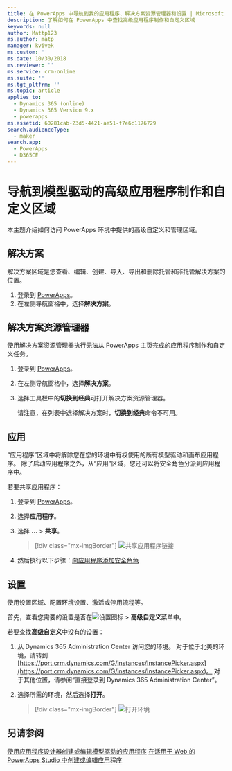 ```yaml
---
title: 在 PowerApps 中导航到我的应用程序、解决方案资源管理器和设置 | Microsoft Docs
description: 了解如何在 PowerApps 中查找高级应用程序制作和自定义区域
keywords: null
author: Mattp123
ms.author: matp
manager: kvivek
ms.custom: ''
ms.date: 10/30/2018
ms.reviewer: ''
ms.service: crm-online
ms.suite: ''
ms.tgt_pltfrm: ''
ms.topic: article
applies_to:
  - Dynamics 365 (online)
  - Dynamics 365 Version 9.x
  - powerapps
ms.assetid: 60281cab-23d5-4421-ae51-f7e6c1176729
search.audienceType:
  - maker
search.app:
  - PowerApps
  - D365CE
---
```


# <a name="navigate-to-advanced-model-driven-app-making-and-customization-areas"></a>导航到模型驱动的高级应用程序制作和自定义区域

本主题介绍如何访问 PowerApps 环境中提供的高级自定义和管理区域。

## <a name="solutions"></a>解决方案
解决方案区域是您查看、编辑、创建、导入、导出和删除托管和非托管解决方案的位置。 

1.  登录到 [PowerApps](https://web.powerapps.com/?utm_source=padocs&utm_medium=linkinadoc&utm_campaign=referralsfromdoc)。
2.  在左侧导航窗格中，选择**解决方案**。 

## <a name="solution-explorer"></a>解决方案资源管理器
使用解决方案资源管理器执行无法从 PowerApps 主页完成的应用程序制作和自定义任务。

1.  登录到 [PowerApps](https://web.powerapps.com/?utm_source=padocs&utm_medium=linkinadoc&utm_campaign=referralsfromdoc)。 
2.  在左侧导航窗格中，选择**解决方案**。  
3.  选择工具栏中的**切换到经典**可打开解决方案资源管理器。 

    请注意，在列表中选择解决方案时，**切换到经典**命令不可用。

## <a name="apps"></a>应用
“应用程序”区域中将解除您在您的环境中有权使用的所有模型驱动和画布应用程序。 除了启动应用程序之外，从“应用”区域，您还可以将安全角色分派到应用程序中。 

若要共享应用程序：
1.  登录到 [PowerApps](https://web.powerapps.com/?utm_source=padocs&utm_medium=linkinadoc&utm_campaign=referralsfromdoc)。

2.  选择**应用程序**。
 
3.  选择 **…** > **共享**。 

    > [!div class="mx-imgBorder"] 
    > ![共享应用程序链接](media/share-link.png) 

4. 然后执行以下步骤：[向应用程序添加安全角色](https://docs.microsoft.com/powerapps/maker/model-driven-apps/share-model-driven-app#add-security-roles-to-the-app)
 
## <a name="settings"></a>设置
使用设置区域、配置环境设置、激活或停用流程等。 

首先，查看您需要的设置是否在![设置图标](media/powerapps-gear.png)  > **高级自定义**菜单中。

若要查找**高级自定义**中没有的设置：  
1.  从 Dynamics 365 Administration Center 访问您的环境。 对于位于北美的环境，请转到 [https://port.crm.dynamics.com/G/instances/InstancePicker.aspx](https://port.crm.dynamics.com/G/instances/InstancePicker.aspx)。 对于其他位置，请参阅“直接登录到 Dynamics 365 Administration Center”。
2.  选择所需的环境，然后选择**打开**。

    > [!div class="mx-imgBorder"] 
    > ![打开环境](media/open-environment.png)

## <a name="see-also"></a>另请参阅
[使用应用程序设计器创建或编辑模型驱动的应用程序](create-edit-app.md)
[在适用于 Web 的 PowerApps Studio 中创建或编辑应用程序](../canvas-apps/create-app-browser.md)
